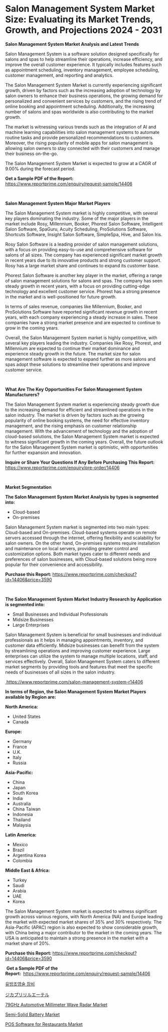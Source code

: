 <p><h1>Salon Management System Market Size: Evaluating its Market Trends, Growth, and Projections 2024 - 2031</h1></p><p><strong>Salon Management System Market Analysis and Latest Trends</strong></p>
<p><p>Salon Management System is a software solution designed specifically for salons and spas to help streamline their operations, increase efficiency, and improve the overall customer experience. It typically includes features such as appointment scheduling, inventory management, employee scheduling, customer management, and reporting and analytics.</p><p>The Salon Management System Market is currently experiencing significant growth, driven by factors such as the increasing adoption of technology by salon owners to enhance their business operations, the growing demand for personalized and convenient services by customers, and the rising trend of online booking and appointment scheduling. Additionally, the increasing number of salons and spas worldwide is also contributing to the market growth.</p><p>The market is witnessing various trends such as the integration of AI and machine learning capabilities into salon management systems to automate routine tasks and provide personalized recommendations to customers. Moreover, the rising popularity of mobile apps for salon management is allowing salon owners to stay connected with their customers and manage their business on-the-go.</p><p>The Salon Management System Market is expected to grow at a CAGR of 9.00% during the forecast period.</p></p>
<p><strong>Get a Sample PDF of the Report:&nbsp;</strong> <a href="https://www.reportprime.com/enquiry/request-sample/14406">https://www.reportprime.com/enquiry/request-sample/14406</a></p>
<p>&nbsp;</p>
<p><strong>Salon Management System Major Market Players</strong></p>
<p><p>The Salon Management System market is highly competitive, with several key players dominating the industry. Some of the major players in the market include Rosy, Millennium, Booker, Phorest Salon Software, Intelligent Salon Software, SpaGuru, Acuity Scheduling, ProSolutions Software, Shortcuts Software, Insight Salon Software, SimpleSpa, Hive, and Salon Iris.</p><p>Rosy Salon Software is a leading provider of salon management solutions, with a focus on providing easy-to-use and comprehensive software for salons of all sizes. The company has experienced significant market growth in recent years due to its innovative products and strong customer support. Rosy has a large market share and continues to expand its customer base.</p><p>Phorest Salon Software is another key player in the market, offering a range of salon management solutions for salons and spas. The company has seen steady growth in recent years, with a focus on providing cutting-edge technology and excellent customer service. Phorest has a strong presence in the market and is well-positioned for future growth.</p><p>In terms of sales revenue, companies like Millennium, Booker, and ProSolutions Software have reported significant revenue growth in recent years, with each company experiencing a steady increase in sales. These companies have a strong market presence and are expected to continue to grow in the coming years.</p><p>Overall, the Salon Management System market is highly competitive, with several key players leading the industry. Companies like Rosy, Phorest, and Millennium are expected to continue their market dominance and experience steady growth in the future. The market size for salon management software is expected to expand further as more salons and spas adopt these solutions to streamline their operations and improve customer service.</p></p>
<p>&nbsp;</p>
<p><strong>What Are The Key Opportunities For Salon Management System Manufacturers?</strong></p>
<p><p>The Salon Management System market is experiencing steady growth due to the increasing demand for efficient and streamlined operations in the salon industry. The market is driven by factors such as the growing popularity of online booking systems, the need for effective inventory management, and the rising emphasis on customer relationship management. With the advancement of technology and the adoption of cloud-based solutions, the Salon Management System market is expected to witness significant growth in the coming years. Overall, the future outlook for the Salon Management System market is optimistic, with opportunities for further expansion and innovation.</p></p>
<p><strong>Inquire or Share Your Questions If Any Before Purchasing This Report:</strong> <a href="https://www.reportprime.com/enquiry/pre-order/14406">https://www.reportprime.com/enquiry/pre-order/14406</a></p>
<p>&nbsp;</p>
<p><strong>Market Segmentation</strong></p>
<p><strong>The Salon Management System Market Analysis by types is segmented into:</strong></p>
<p><ul><li>Cloud-based</li><li>On-premises</li></ul></p>
<p><p>Salon Management System market is segmented into two main types: Cloud-based and On-premises. Cloud-based systems operate on remote servers accessed through the internet, offering flexibility and scalability for salon owners. On the other hand, On-premises systems require installation and maintenance on local servers, providing greater control and customization options. Both market types cater to different needs and preferences of salon businesses, with Cloud-based solutions being more popular for their convenience and accessibility.</p></p>
<p><strong>Purchase this Report:&nbsp;</strong><a href="https://www.reportprime.com/checkout?id=14406&price=3590">https://www.reportprime.com/checkout?id=14406&price=3590</a></p>
<p>&nbsp;</p>
<p><strong>The Salon Management System Market Industry Research by Application is segmented into:</strong></p>
<p><ul><li>Small Businesses and Individual Professionals</li><li>Midsize Businesses</li><li>Large Enterprises</li></ul></p>
<p><p>Salon Management System is beneficial for small businesses and individual professionals as it helps in managing appointments, inventory, and customer data efficiently. Midsize businesses can benefit from the system by streamlining operations and improving customer experience. Large enterprises can utilize the system to manage multiple locations, staff, and services effectively. Overall, Salon Management System caters to different market segments by providing tools and features that meet the specific needs of businesses of all sizes in the salon industry.</p></p>
<p><a href="https://www.reportprime.com/salon-management-system-r14406">&nbsp;https://www.reportprime.com/salon-management-system-r14406</a></p>
<p><strong>In terms of Region, the Salon Management System Market Players available by Region are:</strong></p>
<p>
    <p> <strong> North America: </strong>
        <ul>
            <li>United States</li>
            <li>Canada</li>
        </ul>
        </p> 
    <p> <strong> Europe: </strong>
        <ul>
            <li>Germany</li>
            <li>France</li>
            <li>U.K.</li>
            <li>Italy</li>
            <li>Russia</li>
        </ul>
        </p> 
    <p> <strong> Asia-Pacific: </strong>
        <ul>
            <li>China</li>
            <li>Japan</li>
            <li>South Korea</li>
            <li>India</li>
            <li>Australia</li>
            <li>China Taiwan</li>
            <li>Indonesia</li>
            <li>Thailand</li>
            <li>Malaysia</li>
        </ul>
        </p> 
    <p> <strong> Latin America: </strong>
        <ul>
            <li>Mexico</li>
            <li>Brazil</li>
            <li>Argentina Korea</li>
            <li>Colombia</li>
        </ul>
        </p> 
    <p> <strong> Middle East & Africa: </strong>
        <ul>
            <li>Turkey</li>
            <li>Saudi</li>
            <li>Arabia</li>
            <li>UAE</li>
            <li>Korea</li>
        </ul>
    </p>
    </p>
<p><p>The Salon Management System market is expected to witness significant growth across various regions, with North America (NA) and Europe leading the market with expected market shares of 35% and 30% respectively. The Asia-Pacific (APAC) region is also expected to show considerable growth, with China being a major contributor to the market in the coming years. The USA is anticipated to maintain a strong presence in the market with a market share of 20%.</p></p>
<p><strong>Purchase this Report: </strong><a href="https://www.reportprime.com/checkout?id=14406&price=3590">https://www.reportprime.com/checkout?id=14406&price=3590</a></p>
<p>&nbsp;<strong>Get a Sample PDF of the Report:&nbsp;&nbsp;</strong><a href="https://www.reportprime.com/enquiry/request-sample/14406">https://www.reportprime.com/enquiry/request-sample/14406</a></p>
<p><strong></strong></p>
<p><p><a href="https://medium.com/@jeralderzog65756e/%EB%A7%98%EB%AA%A8%EA%B7%B8%EB%9E%98%ED%94%BC-%EC%9E%A5%EB%B9%84-%EC%8B%9C%EC%9E%A5-%EA%B7%9C%EB%AA%A8%EB%8A%94-%EC%97%B0%ED%8F%89%EA%B7%A0-%EC%84%B1%EC%9E%A5%EB%A5%A0-5-%EB%A1%9C-%EC%84%B1%EC%9E%A5%ED%95%98%EA%B3%A0-%EC%9E%88%EC%9C%BC%EB%A9%B0-%EC%9D%B4-%EB%B3%B4%EA%B3%A0%EC%84%9C%EB%8A%94-%EC%9C%A0%ED%98%95-%EC%9D%91%EC%9A%A9-%EC%84%B1%EC%9E%A5-%EB%B0%8F-2024%EB%85%84%EB%B6%80%ED%84%B0-2031%EB%85%84%EA%B9%8C%EC%A7%80%EC%9D%98-%EC%98%88%EC%B8%A1-%EB%B6%84%EC%84%9D%EC%9D%84-%EB%8B%A4%EB%A3%B9%EB%8B%88%EB%8B%A4-4a63ed1dfa39">유방조영술 장비</a></p><p><a href="https://medium.com/@addiehirthe05/%E3%82%B8%E3%82%AA%E3%83%8B%E3%82%A2%E3%83%AB%E6%89%8B%E6%B3%95%E3%81%AE%E3%82%A8%E3%83%BC%E3%83%86%E3%83%AB%E5%B8%82%E5%A0%B4-2024%E5%B9%B4-2031%E5%B9%B4%E3%81%AE%E3%82%B0%E3%83%AD%E3%83%BC%E3%83%90%E3%83%AB%E3%81%8A%E3%82%88%E3%81%B3%E5%9C%B0%E5%9F%9F%E5%88%A5%E5%88%86%E6%9E%90-1e365ec39a3b">ジカプリリルエーテル</a></p><p><a href="https://medium.com/@millerjimk/79ghz-automotive-millimeter-wave-radar-market-a-global-and-regional-analysis-focus-on-region-158bd3274046">79GHz Automotive Millimeter Wave Radar Market</a></p><p><a href="https://medium.com/@carlahoustonh51/semi-solid-battery-market-size-growth-trends-statistics-forecasts-2024-2031-751cc771b1c3">Semi-Solid Battery Market</a></p><p><a href="https://github.com/pennyaldbrittonh658/Market-Research-Report-List-1/blob/main/pos-software-for-restaurants-market.md">POS Software for Restaurants Market</a></p></p>